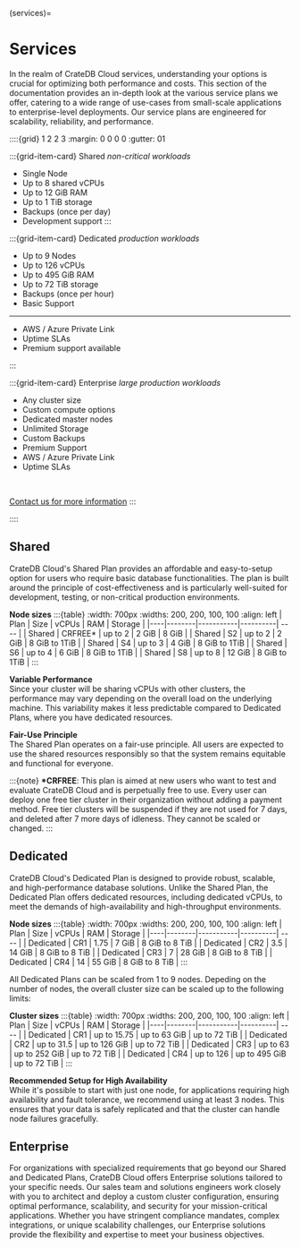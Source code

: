(services)=

# Services

In the realm of CrateDB Cloud services, understanding your options is crucial
for optimizing both performance and costs. This section of the documentation
provides an in-depth look at the various service plans we offer, catering to a
wide range of use-cases from small-scale applications to enterprise-level
deployments. Our service plans are engineered for scalability, reliability, and
performance.

::::{grid} 1 2 2 3
:margin: 0 0 0 0
:gutter: 01

:::{grid-item-card} Shared
_non-critical workloads_

- Single Node
- Up to 8 shared vCPUs
- Up to 12 GiB RAM
- Up to 1 TiB storage
- Backups (once per day)
- Development support
:::

:::{grid-item-card} Dedicated
_production workloads_

- Up to 9 Nodes
- Up to 126 vCPUs
- Up to 495 GiB RAM
- Up to 72 TiB storage
- Backups (once per hour)
- Basic Support

---

- AWS / Azure Private Link
- Uptime SLAs
- Premium support available


:::

:::{grid-item-card} Enterprise
_large production workloads_

- Any cluster size
- Custom compute options
- Dedicated master nodes
- Unlimited Storage
- Custom Backups
- Premium Support
- AWS / Azure Private Link
- Uptime SLAs

<br>

[Contact us for more information](https://cratedb.com/contact)
:::

::::

## Shared

CrateDB Cloud's Shared Plan provides an affordable and easy-to-setup option for
users who require basic database functionalities. The plan is built around the
principle of cost-effectiveness and is particularly well-suited for development,
testing, or non-critical production environments.

**Node sizes**
:::{table}
:width: 700px
:widths: 200, 200, 100, 100
:align: left
| Plan | Size   | vCPUs     | RAM      |  Storage  |
|----|--------|-----------|----------| ---- |
| Shared | CRFREE* | up to 2 | 2 GiB    | 8 GiB |
| Shared | S2     | up to 2 | 2 GiB    | 8 GiB to 1TiB |
| Shared | S4     | up to 3 | 4 GiB    | 8 GiB to 1TiB |
| Shared | S6     | up to 4 | 6 GiB    | 8 GiB to 1TiB |
| Shared | S8     | up to 8 | 12 GiB   | 8 GiB to 1TiB |
:::

**Variable Performance** <br>
Since your cluster will be sharing vCPUs with other clusters, the performance
may vary depending on the overall load on the underlying machine. This 
variability makes it less predictable compared to Dedicated Plans, where you
have dedicated resources.

**Fair-Use Principle** <br>
The Shared Plan operates on a fair-use principle. All users are expected to use
the shared resources responsibly so that the system remains equitable and
functional for everyone.

:::{note}
__*CRFREE__: This plan is aimed at new users who want to test and evaluate
CrateDB Cloud and is perpetually free to use. Every user can deploy one free
tier cluster in their organization without adding a payment method. Free tier
clusters will be suspended if they are not used for 7 days, and deleted after
7 more days of idleness. They cannot be scaled or changed.
:::

##  Dedicated
CrateDB Cloud's Dedicated Plan is designed to provide robust, scalable, and
high-performance database solutions. Unlike the Shared Plan, the Dedicated Plan
offers dedicated resources, including dedicated vCPUs, to meet the demands of
high-availability and high-throughput environments.

**Node sizes**
:::{table}
:width: 700px
:widths: 200, 200, 100, 100
:align: left
| Plan | Size   | vCPUs     | RAM      |  Storage  |
|----|--------|-----------|----------| ---- |
| Dedicated | CR1    | 1.75  | 7 GiB    | 8 GiB  to 8 TiB |
| Dedicated | CR2    | 3.5  | 14 GiB   | 8 GiB  to 8 TiB |
| Dedicated | CR3    | 7  | 28 GiB   | 8 GiB  to 8 TiB |
| Dedicated | CR4    | 14  | 55 GiB   | 8 GiB  to 8 TiB |
:::


All Dedicated Plans can be scaled from 1 to 9 nodes. Depeding on the number of
nodes, the overall cluster size can be scaled up to the following limits:

**Cluster sizes**
:::{table}
:width: 700px
:widths: 200, 200, 100, 100
:align: left
| Plan | Size   | vCPUs     | RAM      |  Storage  |
|----|--------|-----------|----------| ---- |
| Dedicated | CR1    | up to 15.75  | up to 63 GiB    | up to 72 TiB |
| Dedicated | CR2    | up to 31.5  | up to 126 GiB   | up to 72 TiB |
| Dedicated | CR3    | up to 63  | up to 252 GiB   | up to 72 TiB |
| Dedicated | CR4    | up to 126  | up to 495 GiB   | up to 72 TiB |
:::

**Recommended Setup for High Availability**<br>
While it's possible to start with just one node, for applications requiring high
availability and fault tolerance, we recommend using at least 3 nodes. This
ensures that your data is safely replicated and that the cluster can handle
node failures gracefully.

## Enterprise

For organizations with specialized requirements that go beyond our Shared and
Dedicated Plans, CrateDB Cloud offers Enterprise solutions tailored to your
specific needs. Our sales team and solutions engineers work closely with you to
architect and deploy a custom cluster configuration, ensuring optimal
performance, scalability, and security for your mission-critical applications.
Whether you have stringent compliance mandates, complex integrations, or unique
scalability challenges, our Enterprise solutions provide the flexibility and
expertise to meet your business objectives.